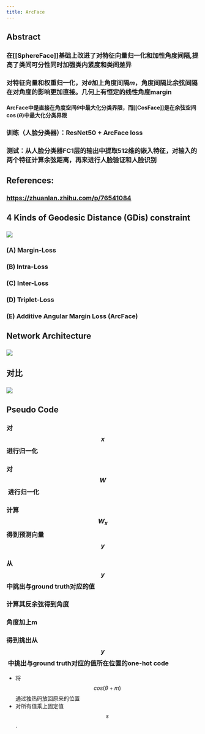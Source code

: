 ```yaml
---
title: ArcFace
---
```


## Abstract
### 在[[SphereFace]]基础上改进了对特征向量归一化和加性角度间隔,提高了类间可分性同时加强类内紧度和类间差异
### 对特征向量和权重归一化，对$\theta$加上角度间隔$m$，角度间隔比余弦间隔在对角度的影响更加直接。几何上有恒定的线性角度margin
#### ArcFace中是直接在角度空间$\theta$中最大化分类界限，而[[CosFace]]是在余弦空间$\cos(\theta)$中最大化分类界限
### 训练（人脸分类器）：ResNet50 + ArcFace loss
### 测试：从人脸分类器FC1层的输出中提取512维的嵌入特征，对输入的两个特征计算余弦距离，再来进行人脸验证和人脸识别
## References:
### https://zhuanlan.zhihu.com/p/76541084
## 4 Kinds of Geodesic Distance (GDis) constraint
### ![](https://firebasestorage.googleapis.com/v0/b/firescript-577a2.appspot.com/o/imgs%2Fapp%2FSLAM%2FiDlS4jGqkv.png?alt=media&token=e4962c77-861d-498f-8d9e-55237abc4c73)
### (A) Margin-Loss
### (B) Intra-Loss
### (C) Inter-Loss
### (D) Triplet-Loss
### (E) **Additive Angular Margin Loss (ArcFace)**
## Network Architecture
### ![](https://firebasestorage.googleapis.com/v0/b/firescript-577a2.appspot.com/o/imgs%2Fapp%2FSLAM%2F3vCP8VbDkt.png?alt=media&token=1b529fdc-6bd9-45aa-b271-4c45cf51cabc)
## 对比
### ![](https://firebasestorage.googleapis.com/v0/b/firescript-577a2.appspot.com/o/imgs%2Fapp%2FSLAM%2F-2CQgZ9fIj.png?alt=media&token=404cac07-7afc-415e-8211-cbd25d01cf38)
## Pseudo Code
### 对$$x$$进行归一化
### 对 $$W$$ 进行归一化
### 计算 $$W_x$$ 得到预测向量$$y$$
### 从 $$y$$中挑出与ground truth对应的值
### 计算其反余弦得到角度
### 角度加上m
### 得到挑出从$$y$$ 中挑出与ground truth对应的值所在位置的one-hot code
- 将$$cos(\theta+m)$$通过独热码放回原来的位置
- 对所有值乘上固定值$$s$$.

